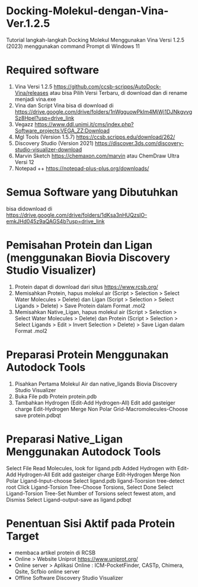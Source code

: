 # Docking-Molekul-dengan-Vina-Ver.1.2.5
Tutorial langkah-langkah Docking Molekul Menggunakan Vina Versi 1.2.5 (2023) menggunakan command Prompt di Windows 11


# Required software
1. Vina Versi 1.2.5 https://github.com/ccsb-scripps/AutoDock-Vina/releases atau bisa Pilih Versi Terbaru, di download dan di rename menjadi vina.exe
2. Vina dan Script Vina bisa di download di https://drive.google.com/drive/folders/1nWgguowPkIm4MjWj1DJNkgvvgSz8Hpel?usp=drive_link
3. Vegazz https://www.ddl.unimi.it/cms/index.php?Software_projects:VEGA_ZZ:Download
4. Mgl Tools (Version 1.5.7) https://ccsb.scripps.edu/download/262/
5. Discovery Studio (Version 2021) https://discover.3ds.com/discovery-studio-visualizer-download
6. Marvin Sketch https://chemaxon.com/marvin atau ChemDraw Ultra Versi 12
7. Notepad ++ https://notepad-plus-plus.org/downloads/

# Semua Software yang Dibutuhkan
bisa didownload di https://drive.google.com/drive/folders/1dKsa3nHUQzslO-emkJHd045z9aQAGS4b?usp=drive_link

# Pemisahan Protein dan Ligan (menggunakan Biovia Discovery Studio Visualizer)
1. Protein dapat di download dari situs https://www.rcsb.org/
2. Memisahkan Protein, hapus molekul air (Script > Selection > Select Water Molecules > Delete) dan Ligan (Script > Selection > Select Ligands > Delete) > Save Protein dalam Format .mol2
3. Memisahkan Native_Ligan, hapus molekul air (Script > Selection > Select Water Molecules > Delete) dan Protein (Script > Selection > Select Ligands > Edit > Invert Selection > Delete) > Save Ligan dalam Format .mol2

# Preparasi Protein Menggunakan Autodock Tools
1. Pisahkan Pertama Molekul Air dan native_ligands Biovia Discovery Studio Visualizer
2. Buka File pdb Protein protein.pdb
3. Tambahkan Hydrogen (Edit-Add Hydrogen-All)
Edit add gasteiger charge
Edit-Hydrogen Merge Non Polar
Grid-Macromolecules-Choose
save protein.pdbqt

# Preparasi Native_Ligan Menggunakan Autodock Tools
Select File Read Molecules, look for ligand.pdb
Added Hydrogen with Edit-Add Hydrogen-All
Edit add gasteiger charge
Edit-Hydrogen Merge Non Polar
Ligand-Input-choose
Select ligand.pdb
ligand-Toorsion tree-detect root
Click Ligand-Torsion Tree-Choose Torsions, Select Done
Select Ligand-Torsion Tree-Set Number of Torsions select fewest atom, and Dismiss
Select Ligand-output-save as ligand.pdbqt

# Penentuan Sisi Aktif pada Protein Target
- membaca artikel protein di RCSB
- Online > Website Uniprot https://www.uniprot.org/
- Online server >  Aplikasi Online : ICM-PocketFinder, CASTp, Chimera, Qsite, Scfbio online server
- Offline Software Discovery Studio Visualizer

  

